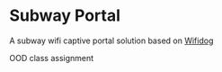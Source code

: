 # Subway Portal

A subway wifi captive portal solution based on [Wifidog](http://dev.wifidog.org/)  


OOD class assignment
